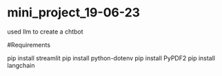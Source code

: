 # mini_project_19-06-23

used llm to create a chtbot 


#Requirements

pip install streamlit
pip install python-dotenv
pip install PyPDF2
pip install langchain
